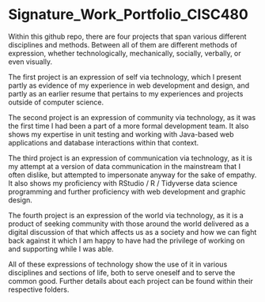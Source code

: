 # Signature_Work_Portfolio_CISC480

Within this github repo, there are four projects that span various different disciplines and methods. Between all of them are different methods of expression, whether technologically, mechanically, socially, verbally, or even visually.

The first project is an expression of self via technology, which I present partly as evidence of my experience in web development and design, and partly as an earlier resume that pertains to my experiences and projects outside of computer science. 

The second project is an expression of community via technology, as it was the first time I had been a part of a more formal development team. It also shows my expertise in unit testing and working with Java-based web applications and database interactions within that context.

The third project is an expression of communication via technology, as it is my attempt at a version of data communication in the mainstream that I often dislike, but attempted to impersonate anyway for the sake of empathy. It also shows my proficiency with RStudio / R / Tidyverse data science programming and further proficiency with web development and graphic design.

The fourth project is an expression of the world via technology, as it is a product of seeking community with those around the world delivered as a digital discussion of that which affects us as a society and how we can fight back against it which I am happy to have had the privilege of working on and supporting while I was able.

All of these expressions of technology show the use of it in various disciplines and sections of life, both to serve oneself and to serve the common good. Further details about each project can be found within their respective folders.